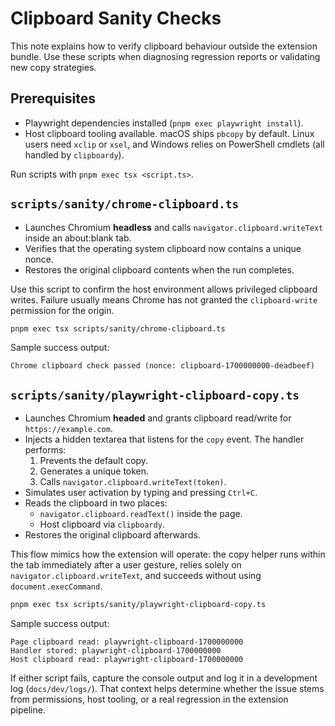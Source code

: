 # Clipboard Sanity Checks

This note explains how to verify clipboard behaviour outside the extension
bundle. Use these scripts when diagnosing regression reports or validating new
copy strategies.

## Prerequisites

- Playwright dependencies installed (`pnpm exec playwright install`).
- Host clipboard tooling available. macOS ships `pbcopy` by default. Linux
  users need `xclip` or `xsel`, and Windows relies on PowerShell cmdlets (all
  handled by `clipboardy`).

Run scripts with `pnpm exec tsx <script.ts>`.

## `scripts/sanity/chrome-clipboard.ts`

- Launches Chromium **headless** and calls `navigator.clipboard.writeText`
  inside an about:blank tab.
- Verifies that the operating system clipboard now contains a unique nonce.
- Restores the original clipboard contents when the run completes.

Use this script to confirm the host environment allows privileged clipboard
writes. Failure usually means Chrome has not granted the `clipboard-write`
permission for the origin.

```bash
pnpm exec tsx scripts/sanity/chrome-clipboard.ts
```

Sample success output:

```text
Chrome clipboard check passed (nonce: clipboard-1700000000-deadbeef)
```

## `scripts/sanity/playwright-clipboard-copy.ts`

- Launches Chromium **headed** and grants clipboard read/write for
  `https://example.com`.
- Injects a hidden textarea that listens for the `copy` event. The handler
  performs:
  1. Prevents the default copy.
  2. Generates a unique token.
  3. Calls `navigator.clipboard.writeText(token)`.
- Simulates user activation by typing and pressing `Ctrl+C`.
- Reads the clipboard in two places:
  - `navigator.clipboard.readText()` inside the page.
  - Host clipboard via `clipboardy`.
- Restores the original clipboard afterwards.

This flow mimics how the extension will operate: the copy helper runs within the
tab immediately after a user gesture, relies solely on
`navigator.clipboard.writeText`, and succeeds without using `document.execCommand`.

```bash
pnpm exec tsx scripts/sanity/playwright-clipboard-copy.ts
```

Sample success output:

```text
Page clipboard read: playwright-clipboard-1700000000
Handler stored: playwright-clipboard-1700000000
Host clipboard read: playwright-clipboard-1700000000
```

If either script fails, capture the console output and log it in a development
log (`docs/dev/logs/`). That context helps determine whether the issue stems
from permissions, host tooling, or a real regression in the extension pipeline.
